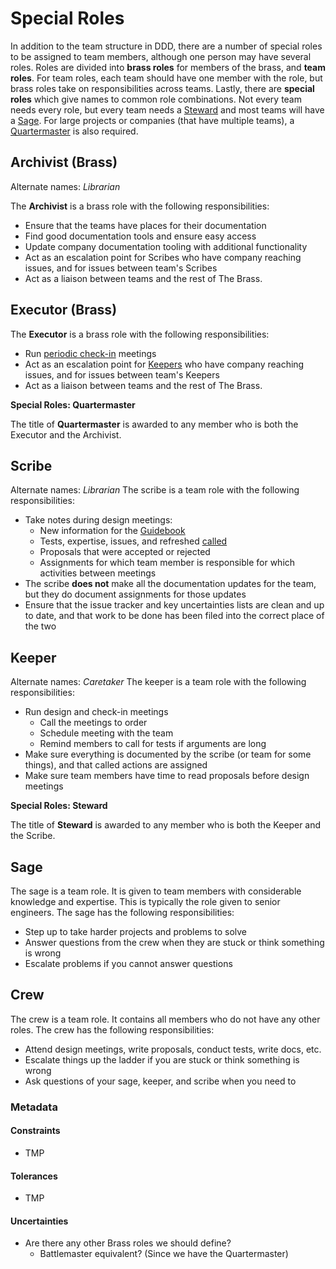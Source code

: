 # Special Roles
In addition to the team structure in DDD, there are a number of special roles to be assigned to team members, although one person may have several roles. Roles are divided into **brass roles** for members of the brass, and **team roles**. For team roles, each team should have one member with the role, but brass roles take on responsibilities across teams. Lastly, there are **special roles** which give names to common role combinations. Not every team needs every role, but every team needs a [Steward](/) and most teams will have a [Sage](/). For large projects or companies (that have multiple teams), a [Quartermaster](/) is also required.

## Archivist (Brass)
Alternate names: *Librarian*

The **Archivist** is a brass role with the following responsibilities:
- Ensure that the teams have places for their documentation
- Find good documentation tools and ensure easy access
- Update company documentation tooling with additional functionality
- Act as an escalation point for Scribes who have company reaching issues, and for issues between team's Scribes
- Act as a liaison between teams and the rest of The Brass.

## Executor (Brass)
The **Executor** is a brass role with the following responsibilities:
- Run [periodic check-in](/) meetings
- Act as an escalation point for [Keepers](/) who have company reaching issues, and for issues between team's Keepers
- Act as a liaison between teams and the rest of The Brass.

<div class="infobox">

**Special Roles: Quartermaster**

The title of **Quartermaster** is awarded to any member who is both the Executor and the Archivist.

</div>

## Scribe
Alternate names: *Librarian*
The scribe is a team role with the following responsibilities:
- Take notes during design meetings:
  - New information for the [Guidebook](/)
  - Tests, expertise, issues, and refreshed [called](design-meetings?id=design-meeting-actions)
  - Proposals that were accepted or rejected
  - Assignments for which team member is responsible for which activities between meetings
- The scribe **does not** make all the documentation updates for the team, but they do document assignments for those updates
- Ensure that the issue tracker and key uncertainties lists are clean and up to date, and that work to be done has been filed into the correct place of the two

## Keeper
Alternate names: *Caretaker*
The keeper is a team role with the following responsibilities:
- Run design and check-in meetings
  - Call the meetings to order
  - Schedule meeting with the team
  - Remind members to call for tests if arguments are long
- Make sure everything is documented by the scribe (or team for some things), and that called actions are assigned
- Make sure team members have time to read proposals before design meetings

<div class="infobox">

**Special Roles: Steward**

The title of **Steward** is awarded to any member who is both the Keeper and the Scribe.

</div>

## Sage
The sage is a team role. It is given to team members with considerable knowledge and expertise. This is typically the role given to senior engineers. The sage has the following responsibilities:
- Step up to take harder projects and problems to solve
- Answer questions from the crew when they are stuck or think something is wrong
- Escalate problems if you cannot answer questions

## Crew
The crew is a team role. It contains all members who do not have any other roles. The crew has the following responsibilities:
- Attend design meetings, write proposals, conduct tests, write docs, etc.
- Escalate things up the ladder if you are stuck or think something is wrong
- Ask questions of your sage, keeper, and scribe when you need to

### Metadata

#### Constraints

- TMP

#### Tolerances

- TMP

#### Uncertainties

- Are there any other Brass roles we should define?
  - Battlemaster equivalent? (Since we have the Quartermaster)
